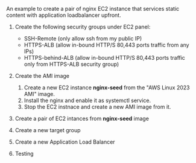 An example to create a pair of nginx EC2 instance that services static content with application loadbalancer upfront.

1. Create the following security groups under EC2 panel:
   * SSH-Remote (only allow ssh from my public IP)
   * HTTPS-ALB (allow in-bound HTTP/S 80,443 ports traffic from any IPs)
   * HTTPS-behind-ALB (allow in-bound HTTP/S 80,443 ports traffic only from HTTPS-ALB security group)

1. Create the AMI image
   1. Create a new EC2 instance **nginx-seed** from the "AWS Linux 2023 AMI" image.
   1. Install the nginx and enable it as systemctl service.
   1. Stop the EC2 instnace and create a new AMI image from it.

1. Create a pair of EC2 intances from **nginx-seed** image

1. Create a new target group

1. Create a new Application Load Balancer

1. Testing
